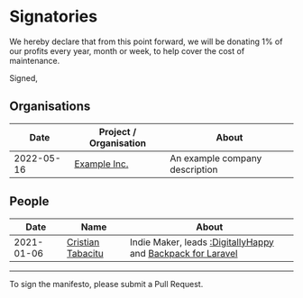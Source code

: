 # Signatories

We hereby declare that from this point forward, we will be donating 1% of our profits every year, month or week, to help cover the cost of maintenance.

Signed,


## Organisations

Date | Project / Organisation | About
------------ | ------------- | -------------
2022-05-16 | [Example Inc.](https://example.com) | An example company description


## People

Date | Name | About
------------ | ------------- | -------------
2021-01-06 | [Cristian Tabacitu](https://tabacitu.ro/) | Indie Maker, leads [:DigitallyHappy](https://digitallyhappy.com) and [Backpack for Laravel](https://backpackforlaravel.com)


-----

To sign the manifesto, please submit a Pull Request.
